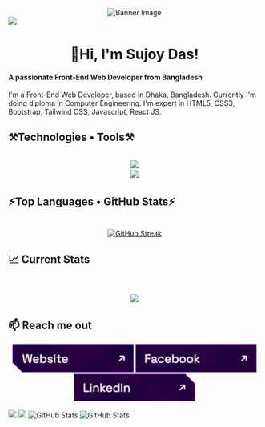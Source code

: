 <div id="header" align="center">
    <img src="https://media.licdn.com/dms/image/v2/D4D16AQEmraplLRTBgQ/profile-displaybackgroundimage-shrink_350_1400/profile-displaybackgroundimage-shrink_350_1400/0/1713946402444?e=1747267200&v=beta&t=7cFBMgljLFN-wP5UJoQk4XN9ufIxBX_WfNNGmZregF8" alt="Banner Image">
</div>



<div>
  <a href="https://www.linkedin.com/in/sujoy-das-57a05a306?utm_source=share&utm_campaign=share_via&utm_content=profile&utm_medium=android_app">
    <img src="https://img.shields.io/badge/linkedin-%230077B5.svg?&style=for-the-badge&logo=linkedin&logoColor=white" height=25>
  </a> 
</div>

<h1 align="center">👋Hi, I'm  Sujoy Das!</h1>

<div>
<h4 align="left">A passionate Front-End Web Developer from Bangladesh</h4>
<p>
  I'm a Front-End Web Developer, based in Dhaka, Bangladesh. Currently I'm doing diploma in Computer Engineering. I'm expert in HTML5, CSS3, Bootstrap, Tailwind CSS, Javascript, React JS.
</p>  
</div>

<h2 align="left">⚒️Technologies • Tools⚒️</h2>
<br/>
<div align="center">
    <img src="https://skillicons.dev/icons?i=html,css,bootstrap,tailwind,javascript,react" />
  <br/>
    <img src="https://skillicons.dev/icons?i=vscode,git,github,photoshop,figma,vite" /><br>
</div>
<h2 align="left">⚡Top Languages • GitHub Stats⚡</h2>
<br/>
<div>
  <div align="center">
  <a href="https://github.com/devsujoy36">
    <img src="http://github-readme-streak-stats.herokuapp.com?user=devsujoy36&theme=github_dark" alt="GitHub Streak">
  </a>
</div>



## :chart_with_upwards_trend: Current Stats

<br />
<p align="center">
  <img width="60%" src="https://github-readme-streak-stats.herokuapp.com?user=devsujoy36&theme=react&hide_border=true&background=0D1117&stroke=0D1117&fire=FF1CF7&sideLabels=00F0FF&currStreakNum=FF1CF7&ring=FF1CF7&currStreakLabel=FF1CF7&sideNums=00F0FF" />
</p>

## :mailbox: Reach me out
<p align="center">
  <a href="https://nestmartbd.netlify.app/"><img height="55" src="./images/icons/website.png" alt="Website"/></a>
  <a href="https://www.facebook.com/sujoydas36"><img height="55" src="./images/icons/facebook.png" alt="Facebook"/></a>
  <a href="https://www.linkedin.com/in/sujoy-das-57a05a306"><img height="55" src="./images/icons/linkedin.png" alt="LinkedIn"/></a>
</p>

<div>
  <img width="33%" src="http://github-profile-summary-cards.vercel.app/api/cards/repos-per-language?username=devsujoy36&theme=github_dark">
 
  <img width="33%" src="http://github-profile-summary-cards.vercel.app/api/cards/stats?username=devsujoy36&theme=github_dark">

  <img width="33%" src="http://github-profile-summary-cards.vercel.app/api/cards/productive-time?username=devsujoy36&theme=github_dark&utcOffset=8" alt="GitHub Stats">

  <img width="100%" src="http://github-profile-summary-cards.vercel.app/api/cards/profile-details?username=devsujoy36&theme=github_dark" alt="GitHub Stats">
</div>
